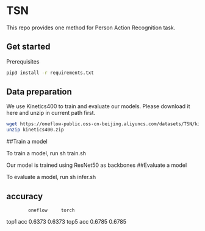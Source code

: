 # TSN

This repo provides one method for Person Action Recognition task.

## Get started
Prerequisites
```bash
pip3 install -r requirements.txt
```

## Data preparation
We use Kinetics400 to train and evaluate our models. Please download it here and unzip in current path first.
```bash
wget https://oneflow-public.oss-cn-beijing.aliyuncs.com/datasets/TSN/kinetics400.zip
unzip kinetics400.zip
```

##Train a model

To train a model, run sh train.sh

Our model is trained using ResNet50 as backbones
##Evaluate a model

To evaluate a model, run sh infer.sh

## accuracy
            oneflow     torch
top1 acc    0.6373      0.6373
top5 acc    0.6785      0.6785
